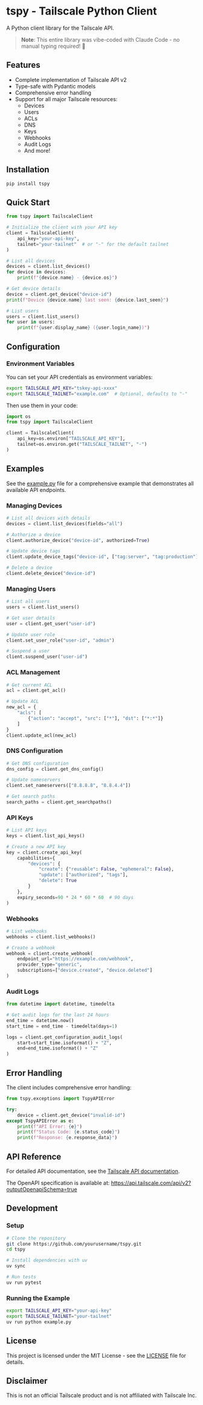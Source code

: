 # tspy - Tailscale Python Client

A Python client library for the Tailscale API.

> **Note**: This entire library was vibe-coded with Claude Code - no manual typing required! 🤖

## Features

- Complete implementation of Tailscale API v2
- Type-safe with Pydantic models
- Comprehensive error handling
- Support for all major Tailscale resources:
  - Devices
  - Users
  - ACLs
  - DNS
  - Keys
  - Webhooks
  - Audit Logs
  - And more!

## Installation

```bash
pip install tspy
```

## Quick Start

```python
from tspy import TailscaleClient

# Initialize the client with your API key
client = TailscaleClient(
    api_key="your-api-key",
    tailnet="your-tailnet"  # or "-" for the default tailnet
)

# List all devices
devices = client.list_devices()
for device in devices:
    print(f"{device.name} - {device.os}")

# Get device details
device = client.get_device("device-id")
print(f"Device {device.name} last seen: {device.last_seen}")

# List users
users = client.list_users()
for user in users:
    print(f"{user.display_name} ({user.login_name})")
```

## Configuration

### Environment Variables

You can set your API credentials as environment variables:

```bash
export TAILSCALE_API_KEY="tskey-api-xxxx"
export TAILSCALE_TAILNET="example.com"  # Optional, defaults to "-"
```

Then use them in your code:

```python
import os
from tspy import TailscaleClient

client = TailscaleClient(
    api_key=os.environ["TAILSCALE_API_KEY"],
    tailnet=os.environ.get("TAILSCALE_TAILNET", "-")
)
```

## Examples

See the [example.py](example.py) file for a comprehensive example that demonstrates all available API endpoints.

### Managing Devices

```python
# List all devices with details
devices = client.list_devices(fields="all")

# Authorize a device
client.authorize_device("device-id", authorized=True)

# Update device tags
client.update_device_tags("device-id", ["tag:server", "tag:production"])

# Delete a device
client.delete_device("device-id")
```

### Managing Users

```python
# List all users
users = client.list_users()

# Get user details
user = client.get_user("user-id")

# Update user role
client.set_user_role("user-id", "admin")

# Suspend a user
client.suspend_user("user-id")
```

### ACL Management

```python
# Get current ACL
acl = client.get_acl()

# Update ACL
new_acl = {
    "acls": [
        {"action": "accept", "src": ["*"], "dst": ["*:*"]}
    ]
}
client.update_acl(new_acl)
```

### DNS Configuration

```python
# Get DNS configuration
dns_config = client.get_dns_config()

# Update nameservers
client.set_nameservers(["8.8.8.8", "8.8.4.4"])

# Get search paths
search_paths = client.get_searchpaths()
```

### API Keys

```python
# List API keys
keys = client.list_api_keys()

# Create a new API key
key = client.create_api_key(
    capabilities={
        "devices": {
            "create": {"reusable": False, "ephemeral": False},
            "update": ["authorized", "tags"],
            "delete": True
        }
    },
    expiry_seconds=90 * 24 * 60 * 60  # 90 days
)
```

### Webhooks

```python
# List webhooks
webhooks = client.list_webhooks()

# Create a webhook
webhook = client.create_webhook(
    endpoint_url="https://example.com/webhook",
    provider_type="generic",
    subscriptions=["device.created", "device.deleted"]
)
```

### Audit Logs

```python
from datetime import datetime, timedelta

# Get audit logs for the last 24 hours
end_time = datetime.now()
start_time = end_time - timedelta(days=1)

logs = client.get_configuration_audit_logs(
    start=start_time.isoformat() + "Z",
    end=end_time.isoformat() + "Z"
)
```

## Error Handling

The client includes comprehensive error handling:

```python
from tspy.exceptions import TspyAPIError

try:
    device = client.get_device("invalid-id")
except TspyAPIError as e:
    print(f"API Error: {e}")
    print(f"Status Code: {e.status_code}")
    print(f"Response: {e.response_data}")
```

## API Reference

For detailed API documentation, see the [Tailscale API documentation](https://tailscale.com/api).

The OpenAPI specification is available at: https://api.tailscale.com/api/v2?outputOpenapiSchema=true

## Development

### Setup

```bash
# Clone the repository
git clone https://github.com/yourusername/tspy.git
cd tspy

# Install dependencies with uv
uv sync

# Run tests
uv run pytest
```

### Running the Example

```bash
export TAILSCALE_API_KEY="your-api-key"
export TAILSCALE_TAILNET="your-tailnet"
uv run python example.py
```


## License

This project is licensed under the MIT License - see the [LICENSE](LICENSE) file for details.

## Disclaimer

This is not an official Tailscale product and is not affiliated with Tailscale Inc.